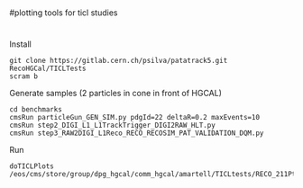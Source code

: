 #
#plotting tools for ticl studies
#

Install

```
git clone https://gitlab.cern.ch/psilva/patatrack5.git RecoHGCal/TICLTests
scram b
```

Generate samples (2 particles in cone in front of HGCAL)

```
cd benchmarks
cmsRun particleGun_GEN_SIM.py pdgId=22 deltaR=0.2 maxEvents=10
cmsRun step2_DIGI_L1_L1TrackTrigger_DIGI2RAW_HLT.py
cmsRun step3_RAW2DIGI_L1Reco_RECO_RECOSIM_PAT_VALIDATION_DQM.py
```

Run 

```
doTICLPlots /eos/cms/store/group/dpg_hgcal/comm_hgcal/amartell/TICLtests/RECO_211Pt10VtxNoSmear.root
```